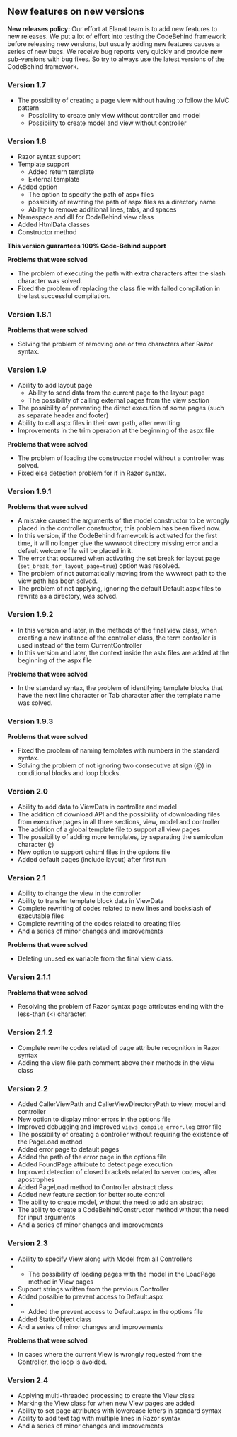 ## New features on new versions

**New releases policy:** Our effort at Elanat team is to add new features to new releases. We put a lot of effort into testing the CodeBehind framework before releasing new versions, but usually adding new features causes a series of new bugs. We receive bug reports very quickly and provide new sub-versions with bug fixes. So try to always use the latest versions of the CodeBehind framework.

### Version 1.7
 - The possibility of creating a page view without having to follow the MVC pattern
   - Possibility to create only view without controller and model
   - Possibility to create model and view without controller

### Version 1.8
 - Razor syntax support 
 - Template support
   - Added return template
   - External template
 - Added option
   - The option to specify the path of aspx files
   - possibility of rewriting the path of aspx files as a directory name
   - Ability to remove additional lines, tabs, and spaces
 - Namespace and dll for CodeBehind view class
 - Added HtmlData classes
 - Constructor method 

**This version guarantees 100% Code-Behind support**

**Problems that were solved**
 - The problem of executing the path with extra characters after the slash character was solved.
 - Fixed the problem of replacing the class file with failed compilation in the last successful compilation.

### Version 1.8.1

**Problems that were solved**
 - Solving the problem of removing one or two characters after Razor syntax.

### Version 1.9
 - Ability to add layout page
   - Ability to send data from the current page to the layout page
   - The possibility of calling external pages from the view section
 - The possibility of preventing the direct execution of some pages (such as separate header and footer)
 - Ability to call aspx files in their own path, after rewriting
 - Improvements in the trim operation at the beginning of the aspx file

**Problems that were solved**
 - The problem of loading the constructor model without a controller was solved.
 - Fixed else detection problem for if in Razor syntax.

### Version 1.9.1

**Problems that were solved**
 - A mistake caused the arguments of the model constructor to be wrongly placed in the controller constructor; this problem has been fixed now.
 - In this version, if the CodeBehind framework is activated for the first time, it will no longer give the wwwroot directory missing error and a default welcome file will be placed in it.
 - The error that occurred when activating the set break for layout page (`set_break_for_layout_page=true`) option was resolved.
 - The problem of not automatically moving from the wwwroot path to the view path has been solved.
 - The problem of not applying, ignoring the default Default.aspx files to rewrite as a directory, was solved.

### Version 1.9.2
 - In this version and later, in the methods of the final view class, when creating a new instance of the controller class, the term controller is used instead of the term CurrentController
 - In this version and later, the context inside the astx files are added at the beginning of the aspx file

**Problems that were solved**
 - In the standard syntax, the problem of identifying template blocks that have the next line character or Tab character after the template name was solved.

### Version 1.9.3

**Problems that were solved**
 - Fixed the problem of naming templates with numbers in the standard syntax.
 - Solving the problem of not ignoring two consecutive at sign (@) in conditional blocks and loop blocks.

### Version 2.0
 - Ability to add data to ViewData in controller and model
 - The addition of download API and the possibility of downloading files from executive pages in all three sections, view, model and controller
 - The addition of a global template file to support all view pages
 - The possibility of adding more templates, by separating the semicolon character (;)
 - New option to support cshtml files in the options file
 - Added default pages (include layout) after first run

### Version 2.1
 - Ability to change the view in the controller
 - Ability to transfer template block data in ViewData
 - Complete rewriting of codes related to new lines and backslash of executable files
 - Complete rewriting of the codes related to creating files
 - And a series of minor changes and improvements

**Problems that were solved**
 - Deleting unused ex variable from the final view class.

### Version 2.1.1

**Problems that were solved**
 - Resolving the problem of Razor syntax page attributes ending with the less-than (<) character.

### Version 2.1.2
 - Complete rewrite codes related of page attribute recognition in Razor syntax
 - Adding the view file path comment above their methods in the view class

### Version 2.2
 - Added CallerViewPath and CallerViewDirectoryPath to view, model and controller
 - New option to display minor errors in the options file
 - Improved debugging and improved `views_compile_error.log` error file
 - The possibility of creating a controller without requiring the existence of the PageLoad method
 - Added error page to default pages
 - Added the path of the error page in the options file
 - Added FoundPage attribute to detect page execution
 - Improved detection of closed brackets related to server codes, after apostrophes
 - Added PageLoad method to Controller abstract class
 - Added new feature section for better route control
 - The ability to create model, without the need to add an abstract
 - The ability to create a CodeBehindConstructor method without the need for input arguments
 - And a series of minor changes and improvements

### Version 2.3
 - Ability to specify View along with Model from all Controllers
 - - The possibility of loading pages with the model in the LoadPage method in View pages
 - Support strings written from the previous Controller
 - Added possible to prevent access to Default.aspx
 - - Added the prevent access to Default.aspx in the options file
 - Added StaticObject class
 - And a series of minor changes and improvements

**Problems that were solved**
 - In cases where the current View is wrongly requested from the Controller, the loop is avoided.

### Version 2.4
 - Applying multi-threaded processing to create the View class
 - Marking the View class for when new View pages are added
 - Ability to set page attributes with lowercase letters in standard syntax
 - Ability to add text tag with multiple lines in Razor syntax
 - And a series of minor changes and improvements
